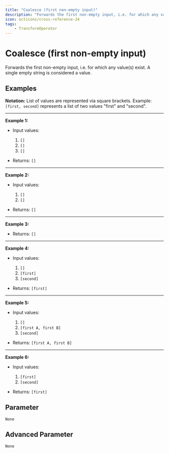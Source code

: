 ```yaml
---
title: "Coalesce (first non-empty input)"
description: "Forwards the first non-empty input, i.e. for which any value(s) exist. A single empty string is considered a value."
icon: octicons/cross-reference-24
tags: 
    - TransformOperator
---
```

# Coalesce (first non-empty input)
<!-- This file was generated - DO NOT CHANGE IT MANUALLY -->



Forwards the first non-empty input, i.e. for which any value(s) exist. A single empty string is considered a value.

## Examples

**Notation:** List of values are represented via square brackets. Example: `[first, second]` represents a list of two values "first" and "second".

---
**Example 1:**

* Input values:
    1. `[]`
    2. `[]`
    3. `[]`

* Returns: `[]`


---
**Example 2:**

* Input values:
    1. `[]`
    2. `[]`

* Returns: `[]`


---
**Example 3:**

* Returns: `[]`


---
**Example 4:**

* Input values:
    1. `[]`
    2. `[first]`
    3. `[second]`

* Returns: `[first]`


---
**Example 5:**

* Input values:
    1. `[]`
    2. `[first A, first B]`
    3. `[second]`

* Returns: `[first A, first B]`


---
**Example 6:**

* Input values:
    1. `[first]`
    2. `[second]`

* Returns: `[first]`




## Parameter

`None`

## Advanced Parameter

`None`